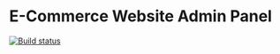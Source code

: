 # E-Commerce Website Admin Panel

<!-- [![Build status](https://img.shields.io/endpoint.svg?url=https%3A%2F%2Factions-badge.atrox.dev%2F{owner}%2F{repo}%2Fbadge%3Fref%3D{branch}&style=flat)](https://actions-badge.atrox.dev/{owner}/{repo}/goto?ref={branch}) -->

[![Build status](https://img.shields.io/endpoint.svg?url=https%3A%2F%2Factions-badge.atrox.dev%2Fadrianmnh%2Fe-commerce.admin%2Fbadge%3Fref%3DmainBranch&style=flat)](https://actions-badge.atrox.dev/adrianmnh/e-commerce.admin/goto?ref=mainBranch)